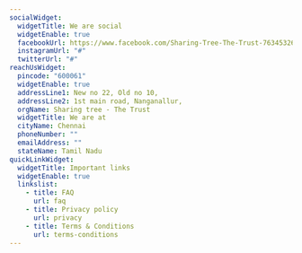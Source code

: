 ```yaml
---
socialWidget:
  widgetTitle: We are social
  widgetEnable: true
  facebookUrl: https://www.facebook.com/Sharing-Tree-The-Trust-763453263684730/
  instagramUrl: "#"
  twitterUrl: "#"
reachUsWidget:
  pincode: "600061"
  widgetEnable: true
  addressLine1: New no 22, Old no 10,
  addressLine2: 1st main road, Nanganallur,
  orgName: Sharing tree - The Trust
  widgetTitle: We are at
  cityName: Chennai
  phoneNumber: ""
  emailAddress: ""
  stateName: Tamil Nadu
quickLinkWidget:
  widgetTitle: Important links
  widgetEnable: true
  linkslist:
    - title: FAQ
      url: faq
    - title: Privacy policy
      url: privacy
    - title: Terms & Conditions
      url: terms-conditions
---
```

